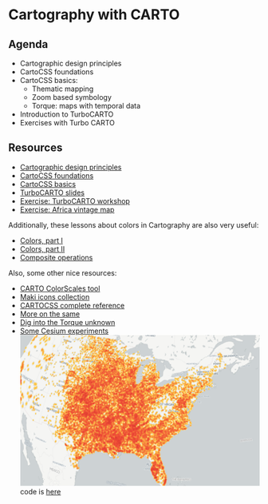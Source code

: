 Cartography with CARTO
======================

## Agenda

* Cartographic design principles
* CartoCSS foundations
* CartoCSS basics:
  * Thematic mapping
  * Zoom based symbology
  * Torque: maps with temporal data
* Introduction to TurboCARTO
* Exercises with Turbo CARTO


## Resources

* [Cartographic design principles](https://docs.google.com/presentation/d/1LbBIFPEWki58F2yRdbESTKGgm_sjnZRf9VV4odLGPlM/edit?usp=sharing)
* [CartoCSS foundations](resources/cartocss.md)
* [CartoCSS basics](resources/basics.md)
* [TurboCARTO slides](https://docs.google.com/a/cartodb.com/presentation/d/1v4IYwOXSfUMwv6_X5pbDPBr5SaHLS6GUaa74HSMG3-8/edit?usp=sharing)
* [Exercise: TurboCARTO workshop](http://bit.ly/turboviewer-cartosummit)
* [Exercise: Africa vintage map](exercises/africa.md)

Additionally, these lessons about colors in Cartography are also very useful:

* [Colors, part I](https://carto.com/academy/courses/intermediate-design/choose-colors-1/)
* [Colors, part II](https://carto.com/academy/courses/intermediate-design/choose-colors-2/)
* [Composite operations](https://carto.com/academy/courses/intermediate-design/use-composite-operations/)

Also, some other nice resources:

* [CARTO ColorScales tool](http://cartodb.github.io/labs-colorscales) 
* [Maki icons collection](https://github.com/mapbox/maki)
* [CARTOCSS complete reference](https://carto.com/docs/carto-engine/cartocss/properties/)
* [More on the same](https://tilemill-project.github.io/tilemill/docs/guides/selectors/)
* [Dig into the Torque unknown](http://andrewxhill.com/blog/2015/04/17/torque-unknown) 
* [Some Cesium experiments](https://cesium.cartodb.io/)
  ![cesium](exercises/img/cesium.png)
  code is [here](https://github.com/CartoDB/labs-cesiumjs)  
